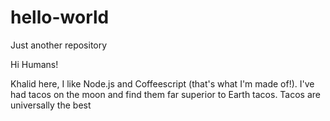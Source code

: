 # hello-world
Just another repository

Hi Humans!

Khalid here, I like Node.js and Coffeescript (that's what I'm made of!).
I've had tacos on the moon and find them far superior to Earth tacos.
Tacos are universally the best
